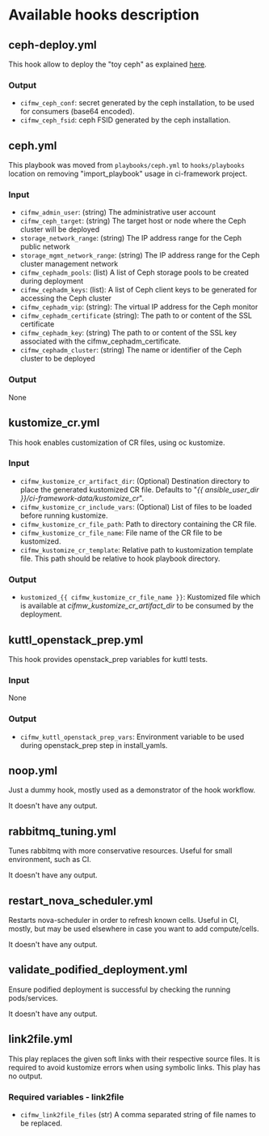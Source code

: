 # Available hooks description

## ceph-deploy.yml
This hook allow to deploy the "toy ceph" as explained [here](https://github.com/fultonj/zed/tree/main/edpm).
### Output
* `cifmw_ceph_conf`: secret generated by the ceph installation, to be used for
consumers (base64 encoded).
* `cifmw_ceph_fsid`: ceph FSID generated by the ceph installation.

## ceph.yml
This playbook was moved from `playbooks/ceph.yml` to `hooks/playbooks` location
on removing "import_playbook" usage in ci-framework project.
### Input
* `cifmw_admin_user`: (string) The administrative user account
* `cifmw_ceph_target`: (string) The target host or node where the Ceph cluster will be deployed
* `storage_network_range`: (string) The IP address range for the Ceph public network
* `storage_mgmt_network_range`: (string) The IP address range for the Ceph cluster management network
* `cifmw_cephadm_pools`: (list) A list of Ceph storage pools to be created during deployment
* `cifmw_cephadm_keys`: (list): A list of Ceph client keys to be generated for accessing the Ceph cluster
* `cifmw_cephadm_vip`: (string): The virtual IP address for the Ceph monitor
* `cifmw_cephadm_certificate` (string): The path to or content of the SSL certificate
* `cifmw_cephadm_key`: (string) The path to or content of the SSL key associated with the cifmw_cephadm_certificate.
* `cifmw_cephadm_cluster`: (string) The name or identifier of the Ceph cluster to be deployed
### Output
None

## kustomize_cr.yml
This hook enables customization of CR files, using oc kustomize.
### Input
* `cifmw_kustomize_cr_artifact_dir`: (Optional) Destination directory to place the
generated kustomized CR file. Defaults to "*{{ ansible_user_dir }}/ci-framework-data/kustomize_cr*".
* `cifmw_kustomize_cr_include_vars`: (Optional) List of files to be loaded
before running kustomize.
* `cifmw_kustomize_cr_file_path`: Path to directory containing the CR file.
* `cifmw_kustomize_cr_file_name`: File name of the CR file to be kustomized.
* `cifmw_kustomize_cr_template`: Relative path to kustomization template file.
This path should be relative to hook playbook directory.
### Output
* `kustomized_{{ cifmw_kustomize_cr_file_name }}`: Kustomized file which is
available at *cifmw_kustomize_cr_artifact_dir* to be consumed by the deployment.

## kuttl_openstack_prep.yml
This hook provides openstack_prep variables for kuttl tests.
### Input
None
### Output
* `cifmw_kuttl_openstack_prep_vars`: Environment variable to be used during openstack_prep
step in install_yamls.

## noop.yml
Just a dummy hook, mostly used as a demonstrator of the hook workflow.

It doesn't have any output.

## rabbitmq_tuning.yml
Tunes rabbitmq with more conservative resources. Useful for small environment,
such as CI.

It doesn't have any output.

## restart_nova_scheduler.yml
Restarts nova-scheduler in order to refresh known cells. Useful in CI, mostly,
but may be used elsewhere in case you want to add compute/cells.

It doesn't have any output.

## validate_podified_deployment.yml
Ensure podified deployment is successful by checking the running pods/services.

It doesn't have any output.

## link2file.yml

This play replaces the given soft links with their respective source files. It
is required to avoid kustomize errors when using symbolic links. This play has
no output.

### Required variables - link2file

* `cifmw_link2file_files` (str) A comma separated string of file names to be
  replaced.

